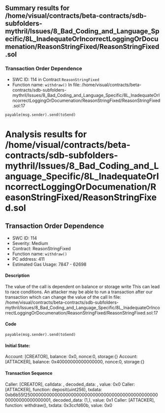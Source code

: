## Summary results for /home/visual/contracts/beta-contracts/sdb-subfolders-mythril/Issues/8_Bad_Coding_and_Language_Specific/8L_InadequateOrIncorrectLoggingOrDocumenation/ReasonStringFixed/ReasonStringFixed.sol
### Transaction Order Dependence
- SWC ID: 114 in Contract `ReasonStringFixed`
- Function name: `withdraw()`
In file: /home/visual/contracts/beta-contracts/sdb-subfolders-mythril/Issues/8_Bad_Coding_and_Language_Specific/8L_InadequateOrIncorrectLoggingOrDocumenation/ReasonStringFixed/ReasonStringFixed.sol:17
```
payable(msg.sender).send(toSend)
```
# Analysis results for /home/visual/contracts/beta-contracts/sdb-subfolders-mythril/Issues/8_Bad_Coding_and_Language_Specific/8L_InadequateOrIncorrectLoggingOrDocumenation/ReasonStringFixed/ReasonStringFixed.sol

## Transaction Order Dependence
- SWC ID: 114
- Severity: Medium
- Contract: ReasonStringFixed
- Function name: `withdraw()`
- PC address: 411
- Estimated Gas Usage: 7847 - 62698

#### Description

The value of the call is dependent on balance or storage write
This can lead to race conditions. An attacker may be able to run a transaction after our transaction which can change the value of the call
In file: /home/visual/contracts/beta-contracts/sdb-subfolders-mythril/Issues/8_Bad_Coding_and_Language_Specific/8L_InadequateOrIncorrectLoggingOrDocumenation/ReasonStringFixed/ReasonStringFixed.sol:17

#### Code

```
payable(msg.sender).send(toSend)
```

#### Initial State:

Account: [CREATOR], balance: 0x0, nonce:0, storage:{}
Account: [ATTACKER], balance: 0x40000000000000000, nonce:0, storage:{}

#### Transaction Sequence

Caller: [CREATOR], calldata: , decoded_data: , value: 0x0
Caller: [ATTACKER], function: deposit(uint256), txdata: 0xb6b55f250000000000000000000000000000000000000000000000000000000000000001, decoded_data: (1,), value: 0x1
Caller: [ATTACKER], function: withdraw(), txdata: 0x3ccfd60b, value: 0x0


